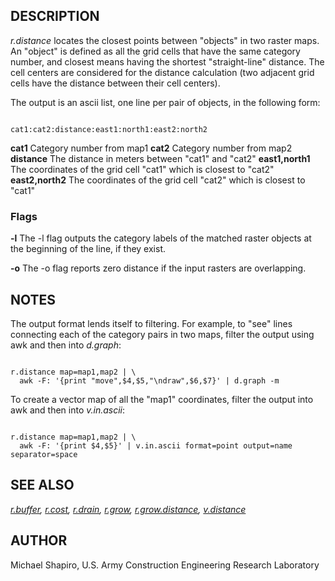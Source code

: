 
## DESCRIPTION

*r.distance* locates the closest points between "objects" in two raster maps. An
"object" is defined as all the grid cells that have the same category
number, and closest means having the shortest "straight-line" distance.
The cell centers are considered for the distance calculation (two
adjacent grid cells have the distance between their cell centers).

The output is an ascii list, one line per pair of objects, in the following form:

```

cat1:cat2:distance:east1:north1:east2:north2

```

**cat1**
Category number from map1
**cat2**
Category number from map2
**distance**
The distance in meters between "cat1" and "cat2"
**east1,north1**
The coordinates of the grid cell "cat1" which is closest to "cat2"
**east2,north2**
The coordinates of the grid cell "cat2" which is closest to "cat1"

### Flags

**-l**
The -l flag outputs the category labels of the matched raster objects at the
beginning of the line, if they exist.

**-o**
The -o flag reports zero distance if the input rasters are overlapping.

## NOTES

The output format lends itself to filtering. For example, to "see" lines
connecting each of the category pairs in two maps, filter the output using
awk and then into *d.graph*:

```

r.distance map=map1,map2 | \
  awk -F: '{print "move",$4,$5,"\ndraw",$6,$7}' | d.graph -m

```

To create a vector map of all the "map1" coordinates, filter the output into
awk and then into *v.in.ascii*:

```

r.distance map=map1,map2 | \
  awk -F: '{print $4,$5}' | v.in.ascii format=point output=name separator=space

```

## SEE ALSO

*[r.buffer](r.buffer.html),
[r.cost](r.cost.html),
[r.drain](r.drain.html),
[r.grow](r.grow.html),
[r.grow.distance](r.grow.distance.html),
[v.distance](v.distance.html)*

## AUTHOR

Michael Shapiro, U.S. Army Construction Engineering Research Laboratory
